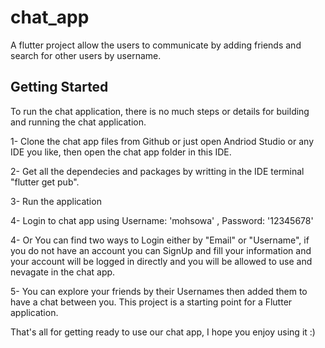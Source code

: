 # chat_app

A flutter project allow the users to communicate by adding friends and search for other users by username.

## Getting Started

To run the chat application, there is no much steps or details for building and running the chat application.

1- Clone the chat app files from Github or just open Andriod Studio or any IDE you like, then open the chat app folder in this IDE.

2- Get all the dependecies and packages by writting in the IDE terminal "flutter get pub".

3- Run the application

4- Login to chat app using Username: 'mohsowa' , Password: '12345678'

4- Or You can find two ways to Login either by "Email" or "Username", if you do not have an account you can SignUp and fill your information and your account will be logged in directly and you will be allowed to use and nevagate in the chat app.

5- You can explore your friends by their Usernames then added them to have a chat between you. 
This project is a starting point for a Flutter application.

That's all for getting ready to use our chat app, I hope you enjoy using it :)

